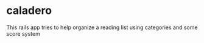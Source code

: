 caladero
========

This rails app tries to help organize a reading list using categories and some score system 
